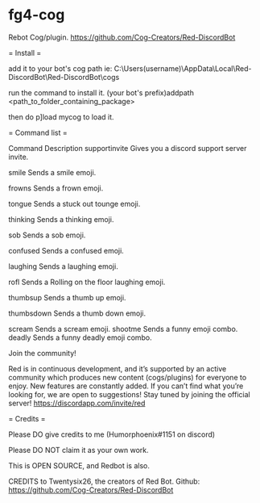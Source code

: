 # fg4-cog
Rebot Cog/plugin. https://github.com/Cog-Creators/Red-DiscordBot

= Install =

add it to your bot's cog path
ie: C:\Users\(username)\AppData\Local\Red-DiscordBot\Red-DiscordBot\cogs

run the command to install it.
(your bot's prefix)addpath <path_to_folder_containing_package>

then do p]load mycog to load it.

= Command list =<p>

Command            Description
supportinvite      Gives you a discord support server invite.<p>
smile              Sends a smile emoji.<p>
frowns             Sends a frown emoji.<p>
tongue             Sends a stuck out tounge emoji.<p>
thinking           Sends a thinking emoji.<p>
sob                Sends a sob emoji.<p>
confused           Sends a confused emoji.<p>
laughing           Sends a laughing emoji.<p>
rofl               Sends a Rolling on the floor laughing emoji.<p>
thumbsup           Sends a thumb up emoji.<p>
thumbsdown         Sends a thumb down emoji.<p>
scream             Sends a scream emoji.
shootme            Sends a funny emoji combo.
deadly             Sends a funny deadly emoji combo.
 
Join the community!

Red is in continuous development, and it’s supported by an active community which produces new content (cogs/plugins) for everyone to enjoy. New features are constantly added. If you can’t find what you’re looking for, we are open to suggestions! Stay tuned by joining the official server!
https://discordapp.com/invite/red

= Credits =

Please DO give credits to me (Humorphoenix#1151 on discord)<p>
Please DO NOT claim it as your own work.<p>
This is OPEN SOURCE, and Redbot is also.<p><p>
CREDITS to Twentysix26, the creators of Red Bot. Github: https://github.com/Cog-Creators/Red-DiscordBot<p>
